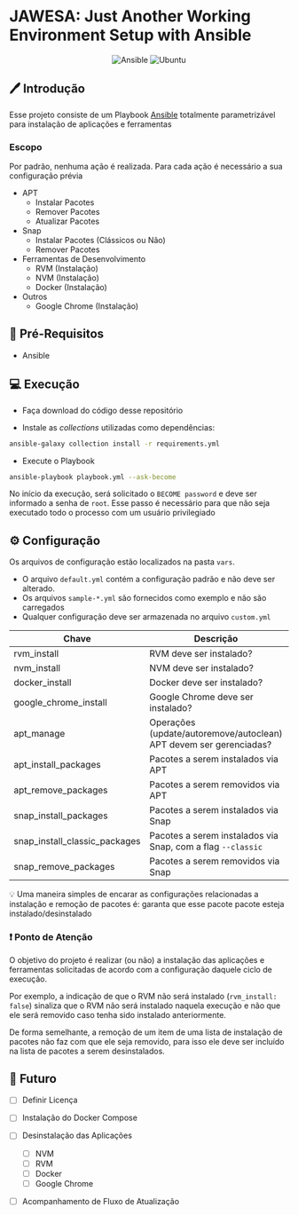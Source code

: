 # JAWESA: Just Another Working Environment Setup with Ansible

<center>

![Ansible](https://img.shields.io/badge/ansible-%231A1918.svg?style=for-the-badge&logo=ansible&logoColor=white) ![Ubuntu](https://img.shields.io/badge/Ubuntu-E95420?style=for-the-badge&logo=ubuntu&logoColor=white)

</center>

## 🖊️ Introdução

Esse projeto consiste de um Playbook [Ansible](https://www.ansible.com/) totalmente parametrizável para instalação de aplicações e ferramentas

### Escopo

Por padrão, nenhuma ação é realizada. Para cada ação é necessário a sua configuração prévia

* APT
  * Instalar Pacotes
  * Remover Pacotes
  * Atualizar Pacotes
* Snap
  * Instalar Pacotes (Clássicos ou Não)
  * Remover Pacotes
* Ferramentas de Desenvolvimento
  * RVM (Instalação)
  * NVM (Instalação)
  * Docker (Instalação)
* Outros
  * Google Chrome (Instalação)

## 📝 Pré-Requisitos

* Ansible

## 💻 Execução

* Faça download do código desse repositório

* Instale as _collections_ utilizadas como dependências:

```bash
ansible-galaxy collection install -r requirements.yml
```

* Execute o Playbook

```bash
ansible-playbook playbook.yml --ask-become
```

No início da execução, será solicitado o `BECOME password` e deve ser informado a senha de `root`. 
Esse passo é necessário para que não seja executado todo o processo com um usuário privilegiado

## ⚙️ Configuração 

Os arquivos de configuração estão localizados na pasta `vars`. 

* O arquivo `default.yml` contém a configuração padrão e não deve ser alterado.
* Os arquivos `sample-*.yml` são fornecidos como exemplo e não são carregados
* Qualquer configuração deve ser armazenada no arquivo `custom.yml`

| **Chave**                     | **Descrição**                                                      | **Tipo** | **Default** |
|-------------------------------|--------------------------------------------------------------------|:--------:|:-----------:|
| rvm_install                   | RVM deve ser instalado?                                            |  Boolean |    false    |
| nvm_install                   | NVM deve ser instalado?                                            |  Boolean |    false    |
| docker_install                | Docker deve ser instalado?                                         |  Boolean |    false    |
| google_chrome_install         | Google Chrome deve ser instalado?                                  |  Boolean |    false    |
| apt_manage                    | Operações (update/autoremove/autoclean) APT devem ser gerenciadas? |  Boolean |    false    |
| apt_install_packages          | Pacotes a serem instalados via APT                                 |   Array  |      []     |
| apt_remove_packages           | Pacotes a serem removidos via APT                                  |   Array  |      []     |
| snap_install_packages         | Pacotes a serem instalados via Snap                                |   Array  |      []     |
| snap_install_classic_packages | Pacotes a serem instalados via Snap, com a flag `--classic`        |   Array  |      []     |
| snap_remove_packages          | Pacotes a serem removidos via Snap                                 |   Array  |      []     |

💡 Uma maneira simples de encarar as configurações relacionadas a instalação e remoção de pacotes é: garanta que esse pacote pacote esteja instalado/desinstalado

### ❗ Ponto de Atenção 

O objetivo do projeto é realizar (ou não) a instalação das aplicações e ferramentas solicitadas de acordo com a configuração daquele ciclo de execução.

Por exemplo, a indicação de que o RVM não será instalado (`rvm_install: false`) sinaliza que o RVM não será instalado naquela execução e não que ele será removido caso tenha sido instalado anteriormente.

De forma semelhante, a remoção de um item de uma lista de instalação de pacotes não faz com que ele seja removido, para isso ele deve ser incluído na lista de pacotes a serem desinstalados.

## 🔮 Futuro 

* [ ] Definir Licença
* [ ] Instalação do Docker Compose
* [ ] Desinstalação das Aplicações
  * [ ] NVM
  * [ ] RVM
  * [ ] Docker
  * [ ] Google Chrome
* [ ] Acompanhamento de Fluxo de Atualização

